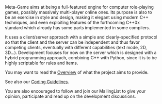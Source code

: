 Meta-Game aims at being a full-featured engine for computer role-playing games, possibly massively multi-player online ones.
Its purpose is also to be an exercise in style and design, making it elegant using modern C++ techniques, and even exploiting features of the forthcoming C++0x standard which already has some parts implemented in some compilers.

It uses a client/server approach with a simple and clearly-specified protocol so that the client and the server can be independent and thus favor competing clients, eventually with different capabilities (text mode, 2D, 3D...).
Development focuses for now on the server which is designed with a hybrid programming approach, combining C++ with Python, since it is to be highly scriptable for rules and items.

You may want to read the [Overview](Overview.md) of what the project aims to provide.

See also our [Coding Guidelines](CodingGuidelines.md).

You are also encouraged to follow and join our MailingList to give your opinion, participate and read up on the development discussions.